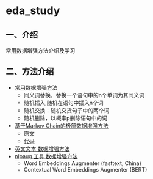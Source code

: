 # eda_study

## 一、介绍

常用数据增强方法介绍及学习

## 二、方法介绍

- [常用数据增强方法](commom_eda_study/)
  - 同义词替换，替换一个语句中的n个单词为其同义词
  - 随机插入,随机在语句中插入n个词
  - 随机交换：随机交货句子中的两个词
  - 随机删除，以概率p删除语句中的词
- [基于Markov Chain的极简数据增强方法](EDA_Markov_Chain/)
  - [原文](https://mp.weixin.qq.com/s?__biz=MzA5MjEyNDMxOQ==&mid=2247483684&idx=1&sn=e0a904d6eeefd8ba42980ccfc6bc7a22&chksm=9070a4d4a7072dc2e4316202663615909f58a910b0a355af3282df723f8a2884c505f3302130&token=1216643233&lang=zh_CN#rd)
  - [代码](EDA_Markov_Chain/code/markov_data_augmentation.py)
- [英文文本 数据增强方法](en_eda_study/)
- [nlpaug 工具 数据增强方法](nlpaug_study/)
  - Word Embeddings Augmenter (fasttext, China)
  - Contextual Word Embeddings Augmenter (BERT)
